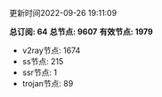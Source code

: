 更新时间2022-09-26 19:11:09

**总订阅: 64**
**总节点: 9607**
**有效节点: 1979**
- v2ray节点: 1674
- ss节点: 215
- ssr节点: 1
- trojan节点: 89
